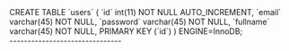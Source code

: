 <div>
CREATE TABLE `users` (
`id` int(11) NOT NULL AUTO_INCREMENT,
`email` varchar(45) NOT NULL,
`password` varchar(45) NOT NULL,
`fullname` varchar(45) NOT NULL,
PRIMARY KEY (`id`)
) ENGINE=InnoDB; 
</div>
-------------------------------
